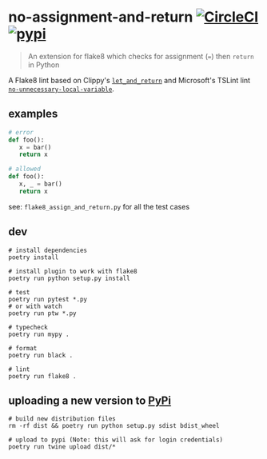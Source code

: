 # no-assignment-and-return [![CircleCI](https://circleci.com/gh/sbdchd/flake8-assign-and-return.svg?style=svg)](https://circleci.com/gh/sbdchd/flake8-assign-and-return) [![pypi](https://img.shields.io/pypi/v/flake8-assign-and-return.svg)](https://pypi.python.org/pypi/flake8-assign-and-return)

> An extension for flake8 which checks for assignment (`=`) then `return` in Python


A Flake8 lint based on Clippy's
[`let_and_return`](https://rust-lang.github.io/rust-clippy/master/index.html#let_and_return)
and Microsoft's TSLint lint
[`no-unnecessary-local-variable`](https://github.com/Microsoft/tslint-microsoft-contrib).

## examples


```python
# error
def foo():
   x = bar()
   return x

# allowed
def foo():
   x, _ = bar()
   return x
```

see: `flake8_assign_and_return.py` for all the test cases


## dev

```shell
# install dependencies
poetry install

# install plugin to work with flake8
poetry run python setup.py install

# test
poetry run pytest *.py
# or with watch
poetry run ptw *.py

# typecheck
poetry run mypy .

# format
poetry run black .

# lint
poetry run flake8 .
```

## uploading a new version to [PyPi](https://pypi.org)

```shell
# build new distribution files
rm -rf dist && poetry run python setup.py sdist bdist_wheel

# upload to pypi (Note: this will ask for login credentials)
poetry run twine upload dist/*
```
